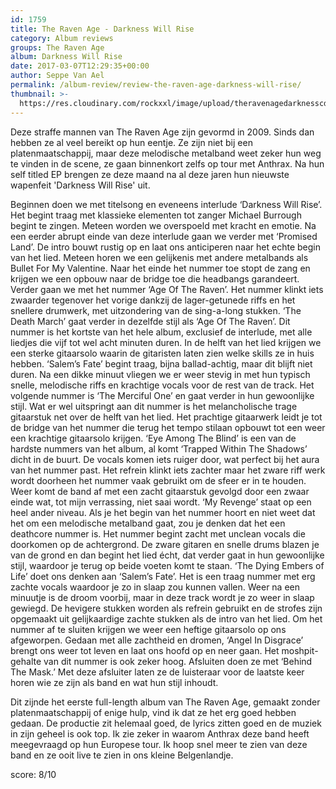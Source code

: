 ```yaml
---
id: 1759
title: The Raven Age - Darkness Will Rise
category: Album reviews
groups: The Raven Age
album: Darkness Will Rise
date: 2017-03-07T12:29:35+00:00
author: Seppe Van Ael
permalink: /album-review/review-the-raven-age-darkness-will-rise/
thumbnail: >-
  https://res.cloudinary.com/rockxxl/image/upload/theravenagedarknesscd.jpg
---
```

Deze straffe mannen van The Raven Age zijn gevormd in 2009. Sinds dan hebben ze al veel bereikt op hun eentje. Ze zijn niet bij een platenmaatschappij, maar deze melodische metalband weet zeker hun weg te vinden in de scene, ze gaan binnenkort zelfs op tour met Anthrax. Na hun self titled EP brengen ze deze maand na al deze jaren hun nieuwste wapenfeit 'Darkness Will Rise' uit.

Beginnen doen we met titelsong en eveneens interlude ‘Darkness Will Rise’. Het begint traag met klassieke elementen tot zanger Michael Burrough begint te zingen. Meteen worden we overspoeld met kracht en emotie. Na een eerder abrupt einde van deze interlude gaan we verder met ‘Promised Land’. De intro bouwt rustig op en laat ons anticiperen naar het echte begin van het lied. Meteen horen we een gelijkenis met andere metalbands als Bullet For My Valentine. Naar het einde het nummer toe stopt de zang en krijgen we een opbouw naar de bridge toe die headbangs garandeert. Verder gaan we met het nummer ‘Age Of The Raven’. Het nummer klinkt iets zwaarder tegenover het vorige dankzij de lager-getunede riffs en het snellere drumwerk, met uitzondering van de sing-a-long stukken. ‘The Death March’ gaat verder in dezelfde stijl als ‘Age Of The Raven’. Dit nummer is het kortste van het hele album, exclusief de interlude, met alle liedjes die vijf tot wel acht minuten duren. In de helft van het lied krijgen we een sterke gitaarsolo waarin de gitaristen laten zien welke skills ze in huis hebben. ‘Salem’s Fate’ begint traag, bijna ballad-achtig, maar dit blijft niet duren. Na een dikke minuut vliegen we er weer stevig in met hun typisch snelle, melodische riffs en krachtige vocals voor de rest van de track. Het volgende nummer is ‘The Merciful One’ en gaat verder in hun gewoonlijke stijl. Wat er wel uitspringt aan dit nummer is het melancholische trage gitaarstuk net over de helft van het lied. Het prachtige gitaarwerk leidt je tot de bridge van het nummer die terug het tempo stilaan opbouwt tot een weer een krachtige gitaarsolo krijgen. ‘Eye Among The Blind’ is een van de hardste nummers van het album, al komt ‘Trapped Within The Shadows’ dicht in de buurt. De vocals komen iets ruiger door, wat perfect bij het aura van het nummer past. Het refrein klinkt iets zachter maar het zware riff werk wordt doorheen het nummer vaak gebruikt om de sfeer er in te houden. Weer komt de band af met een zacht gitaarstuk gevolgd door een zwaar einde wat, tot mijn verrassing, niet saai wordt. ‘My Revenge’ staat op een heel ander niveau. Als je het begin van het nummer hoort en niet weet dat het om een melodische metalband gaat, zou je denken dat het een deathcore nummer is. Het nummer begint zacht met unclean vocals die doorkomen op de achtergrond. De zware gitaren en snelle drums blazen je van de grond en dan begint het lied écht, dat verder gaat in hun gewoonlijke stijl, waardoor je terug op beide voeten komt te staan. ‘The Dying Embers of Life’ doet ons denken aan ‘Salem’s Fate’. Het is een traag nummer met erg zachte vocals waardoor je zo in slaap zou kunnen vallen. Weer na een minuutje is de droom voorbij, maar in deze track wordt je zo weer in slaap gewiegd. De hevigere stukken worden als refrein gebruikt en de strofes zijn opgemaakt uit gelijkaardige zachte stukken als de intro van het lied. Om het nummer af te sluiten krijgen we weer een heftige gitaarsolo op ons afgeworpen. Gedaan met alle zachtheid en dromen, ‘Angel In Disgrace’ brengt ons weer tot leven en laat ons hoofd op en neer gaan. Het moshpit-gehalte van dit nummer is ook zeker hoog. Afsluiten doen ze met ‘Behind The Mask.’ Met deze afsluiter laten ze de luisteraar voor de laatste keer horen wie ze zijn als band en wat hun stijl inhoudt.

Dit zijnde het eerste full-length album van The Raven Age, gemaakt zonder platenmaatschappij of enige hulp, vind ik dat ze het erg goed hebben gedaan. De productie zit helemaal goed, de lyrics zitten goed en de muziek in zijn geheel is ook top. Ik zie zeker in waarom Anthrax deze band heeft meegevraagd op hun Europese tour. Ik hoop snel meer te zien van deze band en ze ooit live te zien in ons kleine Belgenlandje.

score: 8/10
